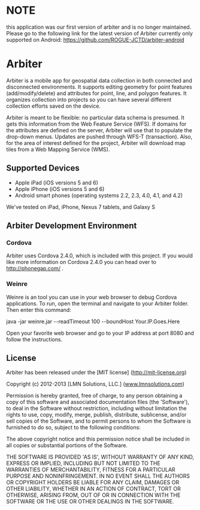 # NOTE

this application was our first version of arbiter and is no longer maintained. Please go to the following link for the latest version of Arbiter currently only supported on Android:
https://github.com/ROGUE-JCTD/arbiter-android	


# Arbiter

Arbiter is a mobile app for geospatial data collection in both connected and disconnected environments.  It supports editing geometry for point features (add/modify/delete) and attributes for point, line, and polygon features.  It organizes collection into projects so you can have several different collection efforts saved on the device.  

Arbiter is meant to be flexible: no particular data schema is presumed.  It gets this information from the Web Feature Service (WFS).  If domains for the attributes are defined on the server, Arbiter will use that to populate the drop-down menus.  Updates are pushed through WFS-T (transaction).  Also, for the area of interest defined for the project, Arbiter will download map tiles from a Web Mapping Service (WMS).

## Supported Devices

 * Apple iPad (iOS versions 5 and 6)
 * Apple iPhone (iOS versions 5 and 6)
 * Android smart phones (operating systems 2.2, 2.3, 4.0, 4.1, and 4.2)

We've tested on iPad, iPhone, Nexus 7 tablets, and Galaxy S

## Arbiter Development Environment

### Cordova
Arbiter uses Cordova 2.4.0, which is included with this project.
If you would like more information on Cordova 2.4.0 you can head over to http://phonegap.com/ .

### Weinre
Weinre is an tool you can use in your web browser to debug Cordova applications.
To run, open the terminal and navigate to your Arbiter folder. Then enter this command:

java -jar weinre.jar --readTimeout 100 --boundHost Your.IP.Goes.Here

Open your favorite web browser and go to your IP address at port 8080 and follow the instructions.

## License

Arbiter has been released under the [MIT license] (http://mit-license.org)

Copyright (c) 2012-2013 [LMN Solutions, LLC.] (www.lmnsolutions.com) 

Permission is hereby granted, free of charge, to any person obtaining a copy of this software and associated documentation files (the 'Software'), to deal in the Software without restriction, including without limitation the rights to use, copy, modify, merge, publish, distribute, sublicense, and/or sell copies of the Software, and to permit persons to whom the Software is furnished to do so, subject to the following conditions:

The above copyright notice and this permission notice shall be included in all copies or substantial portions of the Software.

THE SOFTWARE IS PROVIDED 'AS IS', WITHOUT WARRANTY OF ANY KIND, EXPRESS OR IMPLIED, INCLUDING BUT NOT LIMITED TO THE WARRANTIES OF MERCHANTABILITY, FITNESS FOR A PARTICULAR PURPOSE AND NONINFRINGEMENT. IN NO EVENT SHALL THE AUTHORS OR COPYRIGHT HOLDERS BE LIABLE FOR ANY CLAIM, DAMAGES OR OTHER LIABILITY, WHETHER IN AN ACTION OF CONTRACT, TORT OR OTHERWISE, ARISING FROM, OUT OF OR IN CONNECTION WITH THE SOFTWARE OR THE USE OR OTHER DEALINGS IN THE SOFTWARE.

